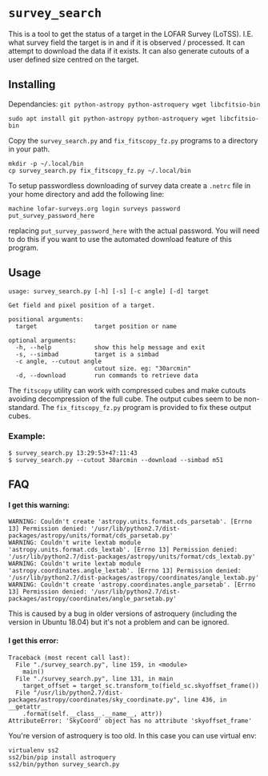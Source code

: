 # `survey_search`

This is a tool to get the status of a target in the LOFAR Survey (LoTSS).
I.E. what survey field the target is in and if it is observed / processed.
It can attempt to download the data if it exists. It can also generate
cutouts of a user defined size centred on the target.

## Installing

Dependancies: `git python-astropy python-astroquery wget libcfitsio-bin`
```
sudo apt install git python-astropy python-astroquery wget libcfitsio-bin
```

Copy the `survey_search.py` and `fix_fitscopy_fz.py` programs to a
directory in your path.
```
mkdir -p ~/.local/bin
cp survey_search.py fix_fitscopy_fz.py ~/.local/bin
```

To setup passwordless downloading of survey data create a `.netrc` file
in your home directory and add the following line:
```
machine lofar-surveys.org login surveys password put_survey_password_here
```
replacing `put_survey_password_here` with the actual password. You will need to
do this if you want to use the automated download feature of this program.

## Usage
```
usage: survey_search.py [-h] [-s] [-c angle] [-d] target

Get field and pixel position of a target.

positional arguments:
  target                target position or name

optional arguments:
  -h, --help            show this help message and exit
  -s, --simbad          target is a simbad
  -c angle, --cutout angle
                        cutout size. eg: "30arcmin"
  -d, --download        run commands to retrieve data

```

The `fitscopy` utility can work with compressed cubes and make
cutouts avoiding decompression of the full cube. The output cubes
seem to be non-standard. The `fix_fitscopy_fz.py` program is
provided to fix these output cubes.

### Example:
```
$ survey_search.py 13:29:53+47:11:43
$ survey_search.py --cutout 30arcmin --download --simbad m51
```

## FAQ
#### I get this warning:
```
WARNING: Couldn't create 'astropy.units.format.cds_parsetab'. [Errno 13] Permission denied: '/usr/lib/python2.7/dist-packages/astropy/units/format/cds_parsetab.py'
WARNING: Couldn't write lextab module 'astropy.units.format.cds_lextab'. [Errno 13] Permission denied: '/usr/lib/python2.7/dist-packages/astropy/units/format/cds_lextab.py'
WARNING: Couldn't write lextab module 'astropy.coordinates.angle_lextab'. [Errno 13] Permission denied: '/usr/lib/python2.7/dist-packages/astropy/coordinates/angle_lextab.py'
WARNING: Couldn't create 'astropy.coordinates.angle_parsetab'. [Errno 13] Permission denied: '/usr/lib/python2.7/dist-packages/astropy/coordinates/angle_parsetab.py'
```
This is caused by a bug in older versions of astroquery (including the version
in Ubuntu 18.04) but it's not a problem and can be ignored.

#### I get this error:
```
Traceback (most recent call last):
  File "./survey_search.py", line 159, in <module>
    main()
  File "./survey_search.py", line 131, in main
    target_offset = target_sc.transform_to(field_sc.skyoffset_frame())
  File "/usr/lib/python2.7/dist-packages/astropy/coordinates/sky_coordinate.py", line 436, in __getattr__
    .format(self.__class__.__name__, attr))
AttributeError: 'SkyCoord' object has no attribute 'skyoffset_frame'
```
You're version of astroquery is too old. In this case you can use
virtual env:
```
virtualenv ss2
ss2/bin/pip install astroquery
ss2/bin/python survey_search.py 
```
